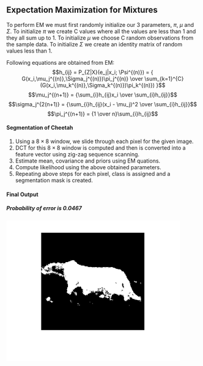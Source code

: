 ## Expectation Maximization for Mixtures
To perform EM we must first randomly initialize our 3 parameters, $\pi$, $\mu$ and $\Sigma$. To initialize $\pi$ we create C values where all the values are less than 1 and they all sum up to 1. To initialize $\mu$ we choose C random observations from the sample data. To initialize $\Sigma$ we create an identity matrix of random values less than 1.

Following equations are obtained from EM:
$$h_{ij} = P_{Z|X}(e_j|x_i; \Psi^{(n)}) = { G(x_i,\mu_j^{(n)},\Sigma_j^{(n)})\pi_j^{(n)} \over \sum_{k=1}^{C}(G(x_i,\mu_k^{(n)},\Sigma_k^{(n)})\pi_k^{(n)}) }$$
$$\mu_j^{(n+1)} = {\sum_{i}h_{ij}x_i \over \sum_{i}h_{ij}}$$
$$\sigma_j^{2(n+1)} = {\sum_{i}h_{ij}(x_i - \mu_j)^2 \over \sum_{i}h_{ij}}$$
$$\pi_j^{(n+1)} = {1 \over n}\sum_{i}h_{ij}$$


#### Segmentation of Cheetah
1. Using a $8\times8$ window, we slide through each pixel for the given image.
2. DCT for this $8\times8$ window is computed and then is converted into a feature vector using zig-zag sequence scanning.
3. Estimate mean, covariance and priors using EM quations.
4. Compute likelihood using the above obtained parameters.
5. Repeating above steps for each pixel, class is assigned and a segmentation mask is created.
#### Final Output
##### Probability of error is 0.0467
![em](expectation_maximization/results/em.png)